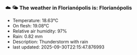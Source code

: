 ### ☁️ 🌤️  The weather in Florianópolis is: Florianópolis

- Temperature: 18.63°C
- On flesh: 19.08°C
- Relative air humidity: 97%
- Rain: 0.82 mm
- Description: Thunderstorm with rain
- last updated: 2025-09-30T22:15:47.876993
